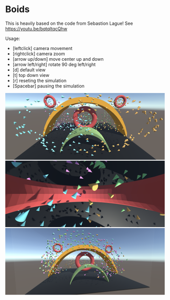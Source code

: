 # Boids

This is heavily based on the code from Sebastion Lague!
See <https://youtu.be/bqtqltqcQhw>

Usage:

- [leftclick] camera movement
- [rightclick] camera zoom
- [arrow up/down] move center up and down
- [arrow left/right] rotate 90 deg left/right
- [d] default view
- [t] top down view
- [r] reseting the simulation
- [Spacebar] pausing the simulation

![Main Image](Images/Screenshot2.png)
![Second Image](Images/Screenshot1.png)
![Third Image](Images/Screenshot3.png)
